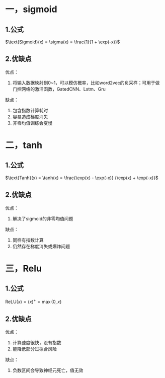 ##
# 一，sigmoid

## 1.公式

$\text{Sigmoid}(x) = \sigma(x) = \frac{1}{1 + \exp(-x)}$

## 2.优缺点

优点：

1. 将输入数据映射到0~1，可以模仿概率，比如word2vec的负采样；可用于做门控网络的激活函数，GatedCNN、Lstm、Gru

缺点：

1. 包含指数计算耗时
2. 容易造成梯度消失
3. 非零均值训练会变慢

# 二，tanh

## 1.公式

$\text{Tanh}(x) = \tanh(x) = \frac{\exp(x) - \exp(-x)} {\exp(x) + \exp(-x)}$

## 2.优缺点

优点：

1. 解决了sigmoid的非零均值问题

缺点：

1. 同样有指数计算
2. 仍然存在梯度消失或爆炸问题

# 三，Relu

## 1.公式

$\text{ReLU}(x) = (x)^+ = \max(0, x)$

## 2.优缺点

优点：

1. 计算速度很快，没有指数
2. 能降低部分过拟合风险

缺点：

1. 负数区间会导致神经元死亡，值无效
